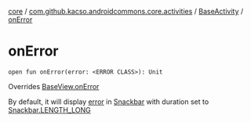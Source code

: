 [core](../../index.md) / [com.github.kacso.androidcommons.core.activities](../index.md) / [BaseActivity](index.md) / [onError](.)

# onError

`open fun onError(error: <ERROR CLASS>): Unit`

Overrides [BaseView.onError](../../com.github.kacso.androidcommons.core.views/-base-view/on-error.md)

By default, it will display [error](on-error.md#com.github.kacso.androidcommons.core.activities.BaseActivity$onError()/error) in [Snackbar](#) with duration set to [Snackbar.LENGTH_LONG](#)

